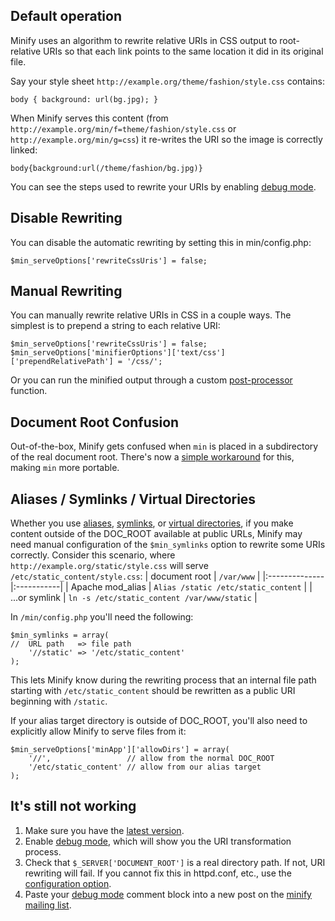 ## Default operation ##

Minify uses an algorithm to rewrite relative URIs in CSS output to root-relative URIs so that each link points to the same location it did in its original file.

Say your style sheet `http://example.org/theme/fashion/style.css` contains:
```
body { background: url(bg.jpg); }
```

When Minify serves this content (from `http://example.org/min/f=theme/fashion/style.css` or `http://example.org/min/g=css`) it re-writes the URI so the image is correctly linked:
```
body{background:url(/theme/fashion/bg.jpg)}
```

You can see the steps used to rewrite your URIs by enabling [debug mode](Debugging.md).

## Disable Rewriting ##

You can disable the automatic rewriting by setting this in min/config.php:
```
$min_serveOptions['rewriteCssUris'] = false;
```

## Manual Rewriting ##

You can manually rewrite relative URIs in CSS in a couple ways. The simplest is to prepend a string to each relative URI:
```
$min_serveOptions['rewriteCssUris'] = false;
$min_serveOptions['minifierOptions']['text/css']['prependRelativePath'] = '/css/';
```

Or you can run the minified output through a custom [post-processor](CookBook#Processing_Output_After_Minification.md) function.

## Document Root Confusion ##

Out-of-the-box, Minify gets confused when `min` is placed in a subdirectory of the real document root. There's now a [simple workaround](AlternateFileLayouts.md) for this, making `min` more portable.

## Aliases / Symlinks / Virtual Directories ##

Whether you use [aliases](http://httpd.apache.org/docs/2.2/mod/mod_alias.html), [symlinks](http://en.wikipedia.org/wiki/Symbolic_link), or [virtual directories](http://msdn.microsoft.com/en-us/library/zwk103ab.aspx), if you make content outside of the DOC\_ROOT available at public URLs, Minify may need manual configuration of the `$min_symlinks` option to rewrite some URIs correctly. Consider this scenario, where `http://example.org/static/style.css` will serve `/etc/static_content/style.css`:
| document root | `/var/www` |
|:--------------|:-----------|
| Apache mod\_alias | `Alias /static /etc/static_content` |
| ...or symlink | `ln -s /etc/static_content /var/www/static` |

In `/min/config.php` you'll need the following:
```
$min_symlinks = array(
//  URL path   => file path
    '//static' => '/etc/static_content'
);
```
This lets Minify know during the rewriting process that an internal file path starting with `/etc/static_content` should be rewritten as a public URI beginning with `/static`.

If your alias target directory is outside of DOC\_ROOT, you'll also need to explicitly allow Minify to serve files from it:
```
$min_serveOptions['minApp']['allowDirs'] = array(
    '//',                 // allow from the normal DOC_ROOT
    '/etc/static_content' // allow from our alias target
); 
```

## It's still not working ##

  1. Make sure you have the [latest version](http://code.google.com/p/minify/downloads/list).
  1. Enable [debug mode](Debugging.md), which will show you the URI transformation process.
  1. Check that `$_SERVER['DOCUMENT_ROOT']` is a real directory path. If not, URI rewriting will fail. If you cannot fix this in httpd.conf, etc., use the [configuration option](http://code.google.com/p/minify/source/browse/min/config.php?r=292#47).
  1. Paste your [debug mode](Debugging.md) comment block into a new post on the [minify mailing list](http://groups.google.com/group/minify).